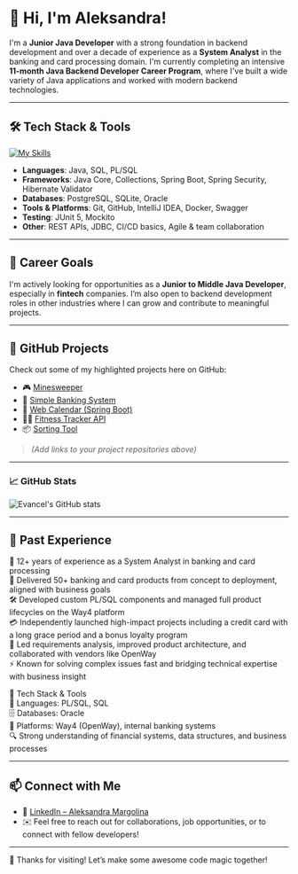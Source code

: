 # 👋 Hi, I'm Aleksandra!

I'm a **Junior Java Developer** with a strong foundation in backend development and over a decade of experience as a **System Analyst** in the banking and card processing domain. I'm currently completing an intensive **11-month Java Backend Developer Career Program**, where I've built a wide variety of Java applications and worked with modern backend technologies.

---

## 🛠️ Tech Stack & Tools

[![My Skills](https://skillicons.dev/icons?i=java,idea,discord,regex,bash,git,gradle,hibernate,jenkins,jquery,postgres,sqlite,spring,postman,docker&perline=5)](https://skillicons.dev)

- **Languages**: Java, SQL, PL/SQL
- **Frameworks**: Java Core, Collections, Spring Boot, Spring Security, Hibernate Validator
- **Databases**: PostgreSQL, SQLite, Oracle
- **Tools & Platforms**: Git, GitHub, IntelliJ IDEA, Docker, Swagger
- **Testing**: JUnit 5, Mockito
- **Other**: REST APIs, JDBC, CI/CD basics, Agile & team collaboration

---

## 🎯 Career Goals

I'm actively looking for opportunities as a **Junior to Middle Java Developer**, especially in **fintech** companies. I’m also open to backend development roles in other industries where I can grow and contribute to meaningful projects.

---

## 🧰 GitHub Projects

Check out some of my highlighted projects here on GitHub:

- 🎮 [Minesweeper](#)
- 🏦 [Simple Banking System](#)
- 📅 [Web Calendar (Spring Boot)](#)
- 🏋️‍♀️ [Fitness Tracker API](#)
- 📦 [Sorting Tool](#)

> *(Add links to your project repositories above)*

---

### 📈 GitHub Stats

![Evancel's GitHub stats](https://github-readme-stats.vercel.app/api?username=evancel&show_icons=true&theme=default)

---

## 🧠 Past Experience

🔹 12+ years of experience as a System Analyst in banking and card processing  
🚀 Delivered 50+ banking and card products from concept to deployment, aligned with business goals  
🛠️ Developed custom PL/SQL components and managed full product lifecycles on the Way4 platform  
💳 Independently launched high-impact projects including a credit card with a long grace period and a bonus loyalty program  
🤝 Led requirements analysis, improved product architecture, and collaborated with vendors like OpenWay  
⚡ Known for solving complex issues fast and bridging technical expertise with business insight  

🔹 Tech Stack & Tools  
🧩 Languages: PL/SQL, SQL  
🗄️ Databases: Oracle  
💼 Platforms: Way4 (OpenWay), internal banking systems  
🔍 Strong understanding of financial systems, data structures, and business processes  

---

## 📫 Connect with Me

- 💼 [LinkedIn – Aleksandra Margolina](https://www.linkedin.com/in/aleksandramargolina/)
- ✉️ Feel free to reach out for collaborations, job opportunities, or to connect with fellow developers!

---

🎉 Thanks for visiting! Let’s make some awesome code magic together!
